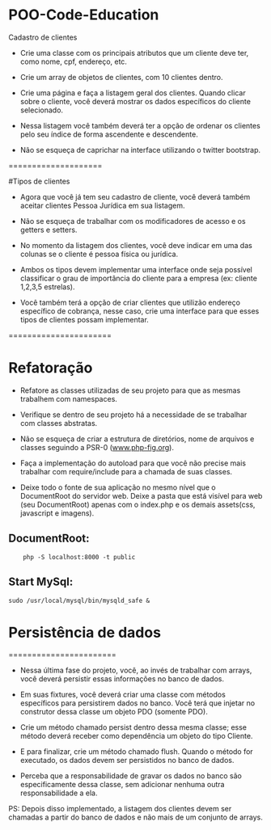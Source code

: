 # POO-Code-Education

Cadastro de clientes

- Crie uma classe com os principais atributos que um cliente deve ter, como nome, cpf, endereço, etc.

- Crie um array de objetos de clientes, com 10 clientes dentro.

- Crie uma página e faça a listagem geral dos clientes. Quando clicar sobre o cliente, você deverá mostrar os dados específicos do cliente selecionado.

- Nessa listagem você também deverá ter a opção de ordenar os clientes pelo seu índice de forma ascendente e descendente.

- Não se esqueça de caprichar na interface utilizando o twitter bootstrap.

====================

#Tipos de clientes

- Agora que você já tem seu cadastro de cliente, você deverá também aceitar clientes Pessoa Jurídica em sua listagem.

- Não se esqueça de trabalhar com os modificadores de acesso e os getters e setters.

- No momento da listagem dos clientes, você deve indicar em uma das colunas se o cliente é pessoa física ou jurídica.

- Ambos os tipos devem implementar uma interface onde seja possível classificar o grau de importância do cliente para a empresa (ex: cliente 1,2,3,5 estrelas).

- Você também terá a opção de criar clientes que utilizão endereço específico de cobrança, nesse caso, crie uma interface para que esses tipos de clientes possam implementar.

======================

# Refatoração

- Refatore as classes utilizadas de seu projeto para que as mesmas trabalhem com namespaces.

- Verifique se dentro de seu projeto há a necessidade de se trabalhar com classes abstratas.

- Não se esqueça de criar a estrutura de diretórios, nome de arquivos e classes seguindo a PSR-0 (www.php-fig.org).

- Faça a implementação do autoload para que você não precise mais trabalhar com require/include para a chamada de suas classes.

- Deixe todo o fonte de sua aplicação no mesmo nível que o DocumentRoot do servidor web. Deixe a pasta que está visível para web (seu DocumentRoot) apenas com o index.php e os demais assets(css, javascript e imagens).

DocumentRoot:
------------

```
	php -S localhost:8000 -t public
```
Start MySql:
------------

```
sudo /usr/local/mysql/bin/mysqld_safe &
```

# Persistência de dados
=======================

- Nessa última fase do projeto, você, ao invés de trabalhar com arrays, você deverá persistir essas informações no banco de dados.

- Em suas fixtures, você deverá criar uma classe com métodos específicos para persistirem dados no banco. Você terá que injetar no construtor dessa classe um objeto PDO (somente PDO).

- Crie um método chamado persist dentro dessa mesma classe; esse método deverá receber como dependência um objeto do tipo Cliente.

- E para finalizar, crie um método chamado flush. Quando o método for executado, os dados devem ser persistidos no banco de dados.

- Perceba que a responsabilidade de gravar os dados no banco são especificamente dessa classe, sem adicionar nenhuma outra responsabilidade a ela.

PS: Depois disso implementado, a listagem dos clientes devem ser chamadas a partir do banco de dados e não mais de um conjunto de arrays.